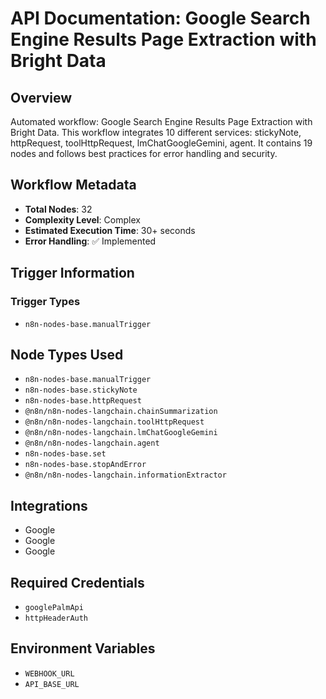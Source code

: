 # API Documentation: Google Search Engine Results Page Extraction with Bright Data

## Overview
Automated workflow: Google Search Engine Results Page Extraction with Bright Data. This workflow integrates 10 different services: stickyNote, httpRequest, toolHttpRequest, lmChatGoogleGemini, agent. It contains 19 nodes and follows best practices for error handling and security.

## Workflow Metadata
- **Total Nodes**: 32
- **Complexity Level**: Complex
- **Estimated Execution Time**: 30+ seconds
- **Error Handling**: ✅ Implemented

## Trigger Information
### Trigger Types
- `n8n-nodes-base.manualTrigger`

## Node Types Used
- `n8n-nodes-base.manualTrigger`
- `n8n-nodes-base.stickyNote`
- `n8n-nodes-base.httpRequest`
- `@n8n/n8n-nodes-langchain.chainSummarization`
- `@n8n/n8n-nodes-langchain.toolHttpRequest`
- `@n8n/n8n-nodes-langchain.lmChatGoogleGemini`
- `@n8n/n8n-nodes-langchain.agent`
- `n8n-nodes-base.set`
- `n8n-nodes-base.stopAndError`
- `@n8n/n8n-nodes-langchain.informationExtractor`

## Integrations
- Google
- Google
- Google

## Required Credentials
- `googlePalmApi`
- `httpHeaderAuth`

## Environment Variables
- `WEBHOOK_URL`
- `API_BASE_URL`
